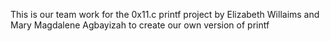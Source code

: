 This is our team work for the 0x11.c printf project
by Elizabeth Willaims and Mary Magdalene Agbayizah
to create our own version of printf
